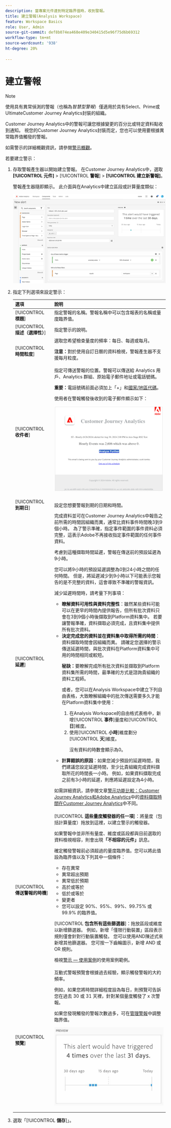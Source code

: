 ```yaml
---
description: 當專案元件達到特定臨界值時，收到警報。
title: 建立警報(Analysis Workspace)
feature: Workspace Basics
role: User, Admin
source-git-commit: def8b074ea468e409e340415d5e96f75d6b69312
workflow-type: tm+mt
source-wordcount: '938'
ht-degree: 20%

---
```


# 建立警報

>[!NOTE]
>
>使用具有異常偵測的警報（也稱為&#x200B;_智慧型警報_）僅適用於具有Select、Prime或UltimateCustomer Journey Analytics封裝的組織。

Customer Journey Analytics中的警報可讓您根據變更的百分比或特定資料點收到通知。 視您的Customer Journey Analytics封裝而定，您也可以使用要根據異常臨界值觸發的警報。

如需警示的詳細概觀資訊，請參閱[警示概觀](/help/components/c-intelligent-alerts/intelligent-alerts.md)。

若要建立警示：

1. 存取警報產生器以開始建立警報。 在Customer Journey Analytics中<!-- add this back in after the other methods are available like in AA and make a bulleted list: "You can access the alert builder in any of the following ways:" -->，選取&#x200B;**[!UICONTROL 元件]** > [!UICONTROL **警報**] > **[!UICONTROL 建立新警報]**。

   警報產生器隨即顯示。 此介面與在Analytics中建立區段或計算量度類似：

   ![](assets/alert-builder.png)

1. 指定下列選項來設定警示：

   | 選項 | 說明 |
   |---------|----------|
   | [!UICONTROL **標題**] | 指定警報的名稱。警報名稱中可以包含報表的名稱或量度臨界值。 |
   | [!UICONTROL **描述（選擇性）**] | 指定警示的說明。 |
   | [!UICONTROL **時間粒度**] | 選取您希望檢查量度的頻率：每日、每週或每月。<p><b>注意：</b>對於使用自訂日曆的資料檢視，警報產生器不支援每月粒度。<!--true?--></p> |
   | [!UICONTROL **收件者**] | 指定可傳送警報的位置。警報可以傳送給 Analytics 用戶、Analytics 群組、原始電子郵件地址或電話號碼。<p><b>重要：</b>電話號碼前面必須加上「+」和[國家/地區代碼](https://countrycode.org/)。</p><p>使用者在警報觸發後收到的電子郵件顯示如下：</p><p>![警示電子郵件](assets/alerts-email.PNG)</p> |
   | [!UICONTROL **到期日**] | 設定您想要警報到期的日期和時間。 |
   | [!UICONTROL **延遲**] | 完成資料並可在Customer Journey Analytics中報告之前所需的時間因組織而異，通常比資料事件時間晚3到9個小時。 為了警示準確，指定事件範圍的事件資料必須完整，這表示Adobe不再接收指定事件範圍的任何事件資料。<p>考慮到這種擷取時間延遲，警報在傳送前的預設延遲為9小時。</p><p>您可以將9小時的預設延遲調整為0到24小時之間的任何時間。 但是，將延遲減少到9小時以下可能表示您報告的是不完整的資料，這會導致不準確的警報資訊。</p><p>減少延遲時間時，請考量下列事項：</p><ul><li>**瞭解資料可用性與資料完整性**：雖然某些資料可能可以在更早的時間內提供報告，但所有批次資料只會在3到9個小時後擷取到Platform資料集中。 若要讓警報準確，資料擷取必須完成，且資料集中提供所有批次資料。</li><li>**決定完成您的資料並在資料集中取得所需的時間**：資料擷取時間會因組織而異。 請確定您選擇的警示傳送延遲時間，與批次資料在Platform資料集<!--add link? -->中可用的時間相同或較短。</li><p>**秘訣：**&#x200B;要瞭解完成所有批次資料並擷取到Platform資料集所需的時間，最準確的方式是諮詢貴組織的資料工程師。</p><p>或者，您可以在Analysis Workspace中建立下列自由表格，大致瞭解組織中的批次傳送需要多久才能在Platform資料集中使用：</p><ol><li>在Analysis Workspace的自由格式表格中，新增&#x200B;[!UICONTROL **事件**]&#x200B;量度和&#x200B;[!UICONTROL **日**]&#x200B;維度。</li><li>使用&#x200B;[!UICONTROL **小時**]&#x200B;維度劃分&#x200B;[!UICONTROL **天**]&#x200B;維度。<p>沒有資料的時數會顯示為0。</p></li></ol><li>**計算錯誤的原因**：如果您減少預設的延遲時間，我們建議您設定延遲時間，至少比貴組織完成資料擷取所花的時間長一小時。 例如，如果資料擷取完成之前有3小時的延遲，則應將延遲設定為4小時。</li></ul><p>如需詳細資訊，請參閱文章[警示功能比較：Customer Journey Analytics和Adobe Analytics](/help/components/c-intelligent-alerts/alerts-feature-comparison.md)中的[資料擷取時間在Customer Journey Analytics](/help/components/c-intelligent-alerts/alerts-feature-comparison.md#data-ingestion-times-vary-in-customer-journey-analytics)中不同。 |
   | [!UICONTROL **傳送警報的時機**] | [!UICONTROL **這些量度觸發器的任一項**]：將量度（包括計算量度）拖放到這裡，以建立警示的觸發器。<p>如果警報中並非所有量度、維度或區段都與目前選取的資料檢視相容，則會出現&#x200B;**「不相容的元件」**&#x200B;訊息。</p><p>確定觸發警報前必須超過的量度臨界值。您可以將此值設為臨界值以及下列其中一個條件：</p><ul><li>存在異常</li><li>異常超出預期</li><li>異常低於預期</li><li>高於或等於</li><li>低於或等於</li><li>變更者</li><li>您可以設定 90%、95%、99%、99.75% 或 99.9% 的臨界值。</li></ul><p>[!UICONTROL **包含所有這些篩選器**]：拖放區段或維度以新增篩選器。 例如，新增「僅限行動裝置」區段表示規則僅會針對行動裝置觸發。 您可以使用AND陳述式來新增其他篩選器。 您可按一下齒輪圖示，新增 AND 或 OR 規則。</p><p>檢視[警示 — 使用案例](/help/components/c-intelligent-alerts/alerts-use-cases.md)的使用案例範例。</p> |
   | [!UICONTROL **預覽**] | 互動式警報預覽會根據過去經驗，顯示觸發警報的大約頻率。<p>例如，如果您將時間詳細程度設為每日，則預覽可告訴您在過去 30 或 31 天裡，針對某個量度觸發了 x 次警報。</p><p>如果您發現觸發的警報次數過多，可在[管理警報](/help/components/c-intelligent-alerts/alert-manager.md)中調整臨界值。</p><p>![](assets/alert_preview.png)</p> |

1. 選取「[!UICONTROL **儲存**]」。

